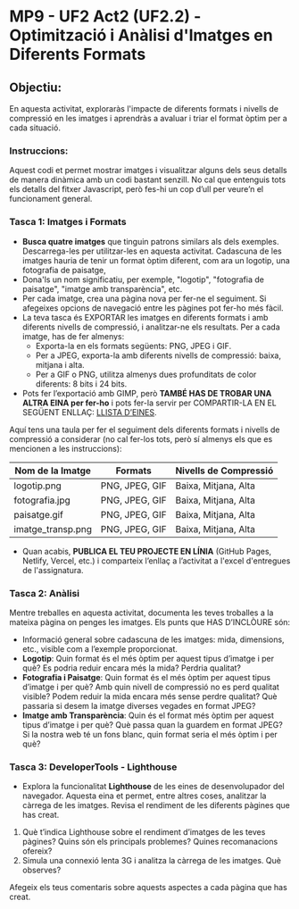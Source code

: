 # MP9 - UF2 Act2 (UF2.2) - Optimització i Anàlisi d'Imatges en Diferents Formats

## Objectiu:
En aquesta activitat, exploraràs l'impacte de diferents formats i nivells de compressió en les imatges i aprendràs a avaluar i triar el format òptim per a cada situació.

### Instruccions:
Aquest codi et permet mostrar imatges i visualitzar alguns dels seus detalls de manera dinàmica amb un codi bastant senzill. No cal que entenguis tots els detalls del fitxer Javascript, però fes-hi un cop d’ull per veure’n el funcionament general.

### Tasca 1: Imatges i Formats

- **Busca quatre imatges** que tinguin patrons similars als dels exemples. Descarrega-les per utilitzar-les en aquesta activitat. Cadascuna de les imatges hauria de tenir un format òptim diferent, com ara un logotip, una fotografia de paisatge, 
- Dona'ls un nom significatiu, per exemple, "logotip", "fotografia de paisatge", "imatge amb transparència", etc.
- Per cada imatge, crea una pàgina nova per fer-ne el seguiment. Si afegeixes opcions de navegació entre les pàgines pot fer-ho més fàcil.
- La teva tasca és EXPORTAR les imatges en diferents formats i amb diferents nivells de compressió, i analitzar-ne els resultats. Per a cada imatge, has de fer almenys:
  - Exporta-la en els formats següents: PNG, JPEG i GIF.
  - Per a JPEG, exporta-la amb diferents nivells de compressió: baixa, mitjana i alta.
  - Per a GIF o PNG, utilitza almenys dues profunditats de color diferents: 8 bits i 24 bits.
- Pots fer l’exportació amb GIMP, però **TAMBÉ HAS DE TROBAR UNA ALTRA EINA per fer-ho** i pots fer-la servir per COMPARTIR-LA EN EL SEGÜENT ENLLAÇ: [LLISTA D’EINES](https://docs.google.com/spreadsheets/d/1VfaoH2ySmkSh8da_yhtaUaS7XPwk5Ark34vlQIb7Eww/edit?usp=sharing).

Aquí tens una taula per fer el seguiment dels diferents formats i nivells de compressió a considerar (no cal fer-los tots, però sí almenys els que es mencionen a les instruccions):

| Nom de la Imatge  | Formats        | Nivells de Compressió |       
| ----------------- | -------------- | ---------------------- | 
| logotip.png       | PNG, JPEG, GIF | Baixa, Mitjana, Alta   | 
| fotografia.jpg    | PNG, JPEG, GIF | Baixa, Mitjana, Alta   | 
| paisatge.gif      | PNG, JPEG, GIF | Baixa, Mitjana, Alta   |
| imatge_transp.png | PNG, JPEG, GIF | Baixa, Mitjana, Alta   | 

- Quan acabis, **PUBLICA EL TEU PROJECTE EN LÍNIA** (GitHub Pages, Netlify, Vercel, etc.) i comparteix l’enllaç a l’activitat a l'excel d'entregues de l'assignatura.

### Tasca 2: Anàlisi

Mentre treballes en aquesta activitat, documenta les teves troballes a la mateixa pàgina on penges les imatges. Els punts que HAS D’INCLÒURE són:

- Informació general sobre cadascuna de les imatges: mida, dimensions, etc., visible com a l’exemple proporcionat.
- **Logotip**: Quin format és el més òptim per aquest tipus d’imatge i per què? Es podria reduir encara més la mida? Perdria qualitat?
- **Fotografia i Paisatge**: Quin format és el més òptim per aquest tipus d’imatge i per què? Amb quin nivell de compressió no es perd qualitat visible? Podem reduir la mida encara més sense perdre qualitat? Què passaria si desem la imatge diverses vegades en format JPEG?
- **Imatge amb Transparència**: Quin és el format més òptim per aquest tipus d’imatge i per què? Què passa quan la guardem en format JPEG? Si la nostra web té un fons blanc, quin format seria el més òptim i per què?

### Tasca 3: DeveloperTools - Lighthouse

- Explora la funcionalitat **Lighthouse** de les eines de desenvolupador del navegador. Aquesta eina et permet, entre altres coses, analitzar la càrrega de les imatges. Revisa el rendiment de les diferents pàgines que has creat.
1. Què t’indica Lighthouse sobre el rendiment d’imatges de les teves pàgines? Quins són els principals problemes? Quines recomanacions ofereix?
2. Simula una connexió lenta 3G i analitza la càrrega de les imatges. Què observes?

Afegeix els teus comentaris sobre aquests aspectes a cada pàgina que has creat.
